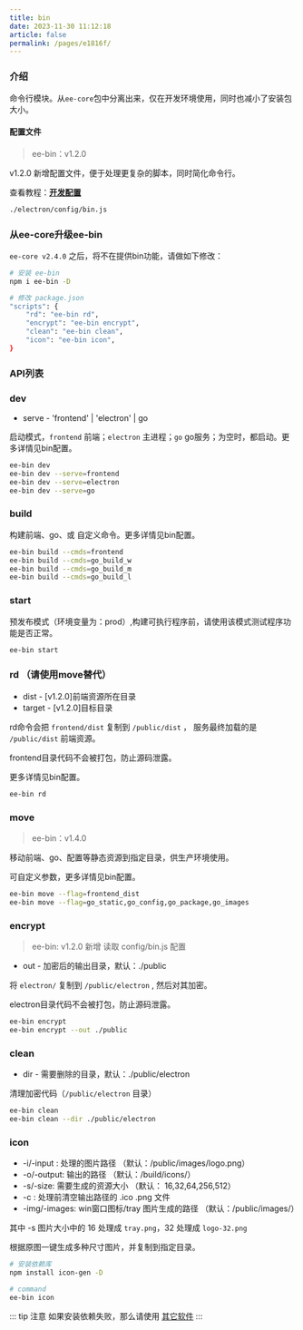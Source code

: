 ```yaml
---
title: bin
date: 2023-11-30 11:12:18
article: false
permalink: /pages/e1816f/
---
```


### 介绍
命令行模块。从`ee-core`包中分离出来，仅在开发环境使用，同时也减小了安装包大小。

#### 配置文件
> ee-bin：v1.2.0

v1.2.0 新增配置文件，便于处理更复杂的脚本，同时简化命令行。

查看教程：[**开发配置**](/pages/c492f8/)
```bash
./electron/config/bin.js
```

### 从ee-core升级ee-bin
`ee-core v2.4.0` 之后，将不在提供bin功能，请做如下修改：

```bash
# 安装 ee-bin
npm i ee-bin -D

# 修改 package.json
"scripts": {
    "rd": "ee-bin rd",
    "encrypt": "ee-bin encrypt",
    "clean": "ee-bin clean",
    "icon": "ee-bin icon",
}
```

### API列表

### dev
- serve - 'frontend' | 'electron' | go

启动模式，`frontend` 前端；`electron` 主进程；`go` go服务；为空时，都启动。更多详情见bin配置。

```bash
ee-bin dev
ee-bin dev --serve=frontend
ee-bin dev --serve=electron
ee-bin dev --serve=go
```

### build
构建前端、go、或 自定义命令。更多详情见bin配置。

```bash
ee-bin build --cmds=frontend
ee-bin build --cmds=go_build_w
ee-bin build --cmds=go_build_m
ee-bin build --cmds=go_build_l
```

### start
预发布模式（环境变量为：prod）,构建可执行程序前，请使用该模式测试程序功能是否正常。

```bash
ee-bin start
```

### rd （请使用move替代）
- dist - [v1.2.0]前端资源所在目录
- target - [v1.2.0]目标目录

rd命令会把 `frontend/dist` 复制到 `/public/dist` ， 服务最终加载的是 `/public/dist` 前端资源。

frontend目录代码不会被打包，防止源码泄露。

更多详情见bin配置。
```bash
ee-bin rd
```

### move
> ee-bin：v1.4.0

移动前端、go、配置等静态资源到指定目录，供生产环境使用。

可自定义参数，更多详情见bin配置。

```bash
ee-bin move --flag=frontend_dist
ee-bin move --flag=go_static,go_config,go_package,go_images
```

### encrypt
> ee-bin: v1.2.0 新增 读取 config/bin.js 配置
- out - 加密后的输出目录，默认：./public

将 `electron/` 复制到 `/public/electron` , 然后对其加密。

electron目录代码不会被打包，防止源码泄露。
```bash
ee-bin encrypt
ee-bin encrypt --out ./public
```

### clean
- dir - 需要删除的目录，默认：./public/electron

清理加密代码（`/public/electron` 目录）
```bash
ee-bin clean
ee-bin clean --dir ./public/electron
```

### icon
- -i/-input : 处理的图片路径 （默认：/public/images/logo.png）
- -o/-output: 输出的路径 （默认：/build/icons/）
- -s/-size: 需要生成的资源大小 （默认： 16,32,64,256,512）
- -c : 处理前清空输出路径的 .ico .png 文件
- -img/-images: win窗口图标/tray 图片生成的路径 （默认：/public/images/）

其中 -s 图片大小中的 16 处理成 `tray.png`，32 处理成 `logo-32.png`

根据原图一键生成多种尺寸图片，并复制到指定目录。

```bash
# 安装依赖库
npm install icon-gen -D

# command
ee-bin icon
```

::: tip 注意
如果安装依赖失败，那么请使用 [其它软件](/pages/801f4c/#第三方软件)
:::
